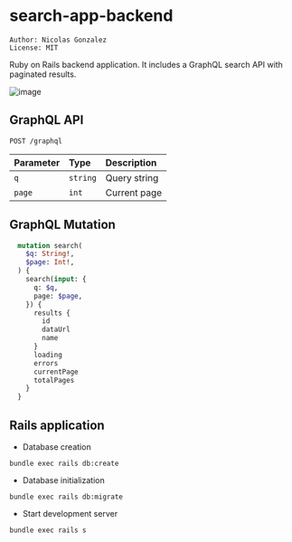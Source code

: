 # search-app-backend

```
Author: Nicolas Gonzalez
License: MIT
```

Ruby on Rails backend application. It includes a GraphQL search API with paginated results.

![image](https://user-images.githubusercontent.com/26479/163653446-3cf3454a-6591-4504-8f02-c238aba4d811.png)

## GraphQL API

```http
POST /graphql
```

| Parameter | Type | Description |
| :--- | :--- | :--- |
| `q` | `string` | Query string |
| `page` | `int` | Current page |

## GraphQL Mutation

```graphql
  mutation search(
    $q: String!,
    $page: Int!,
  ) {
    search(input: {
      q: $q,
      page: $page,
    }) {
      results {
        id
        dataUrl
        name
      }
      loading
      errors
      currentPage
      totalPages
    }
  }
```

## Rails application

* Database creation
```shell
bundle exec rails db:create
```

* Database initialization
```shell
bundle exec rails db:migrate
```

* Start development server
```shell
bundle exec rails s
```

